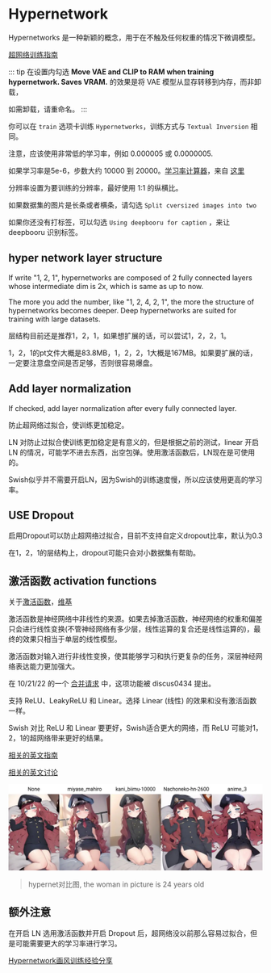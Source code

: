 # Hypernetwork

Hypernetworks 是一种新颖的概念，用于在不触及任何权重的情况下微调模型。

[超网络训练指南](https://rentry.org/hypernetwork4dumdums)

::: tip
在设置内勾选 **Move VAE and CLIP to RAM when training hypernetwork. Saves VRAM.** 的效果是将 VAE 模型从显存转移到内存，而非卸载，

如需卸载，请重命名。
:::

你可以在 `train` 选项卡训练 `Hypernetworks`，训练方式与  `Textual Inversion` 相同。

注意，应该使用非常低的学习率，例如 0.000005 或 0.0000005.

如果学习率是5e-6，步数大约 10000 到 20000。[学习率计算器](https://colab.research.google.com/drive/1qzweYEMIFkG6jPa04tD1MhWWOzgSnDvP?usp=sharing)，来自 [这里](https://github.com/AUTOMATIC1111/stable-diffusion-webui/discussions/2670)

分辨率设置为要训练的分辨率，最好使用 1:1 的纵横比。

如果数据集的图片是长条或者横条，请勾选 `Split cversized images into two`

如果你还没有打标签，可以勾选 `Using deepbooru for caption` ，来让 deepbooru 识别标签。

## hyper network layer structure

If write "1, 2, 1", hypernetworks are composed of 2 fully connected layers whose intermediate dim is 2x, which is same as up to now.

The more you add the number, like "1, 2, 4, 2, 1", the more the structure of hypernetworks becomes deeper. Deep hypernetworks are suited for training with large datasets.

层结构目前还是推荐1，2，1，如果想扩展的话，可以尝试1，2，2，1。

1，2，1的pt文件大概是83.8MB，1，2，2，1大概是167MB。如果要扩展的话，一定要注意盘空间是否足够，否则很容易爆盘。

## Add layer normalization

If checked, add layer normalization after every fully connected layer.

防止超网络过拟合，使训练更加稳定。

LN 对防止过拟合使训练更加稳定是有意义的，但是根据之前的测试，linear 开启 LN 的情况，可能学不进去东西，出空包弹。使用激活函数后，LN现在是可使用的。

Swish似乎并不需要开启LN，因为Swish的训练速度慢，所以应该使用更高的学习率。

## USE Dropout

启用Dropout可以防止超网络过拟合，目前不支持自定义dropout比率，默认为0.3

在1，2，1的层结构上，dropout可能只会对小数据集有帮助。


## 激活函数 activation functions

关于[激活函数](https://www.geeksforgeeks.org/activation-functions-neural-networks/)，[维基](https://en.wikipedia.org/wiki/Activation_function)

激活函数是神经网络中非线性的来源。如果去掉激活函数，神经网络的权重和偏差只会进行线性变换(不管神经网络有多少层，线性运算的复合还是线性运算的)，最终的效果只相当于单层的线性模型。

激活函数对输入进行非线性变换，使其能够学习和执行更复杂的任务，深层神经网络表达能力更加强大。

在 10/21/22 的一个 [合并请求](https://github.com/AUTOMATIC1111/stable-diffusion-webui/pull/3199) 中，这项功能被 discus0434 提出。

支持 ReLU、LeakyReLU 和 Linear。选择 Linear (线性) 的效果和没有激活函数一样。

Swish 对比 ReLU 和 Linear 要更好，Swish适合更大的网络，而 ReLU 可能对1，2，1的超网络带来更好的结果。

[相关的英文指南](https://rentry.org/hypernetwork4dumdums)

[相关的英文讨论](https://github.com/AUTOMATIC1111/stable-diffusion-webui/discussions/2670)

![hypernet对比图](../../assets/exp_hypernet.webp)

> hypernet对比图, the woman in picture is 24 years old

## 额外注意

在开启 LN 选用激活函数并开启 Dropout 后，超网络没以前那么容易过拟合，但是可能需要更大的学习率进行学习。

[Hypernetwork画风训练经验分享](https://shiina-h.notion.site/shiina-h/Hypernetwork-1fc0b60645284c5e96bb41b583a4e86f)


